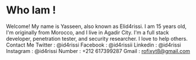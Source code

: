 # Who Iam !

Welcome! My name is Yasseen, also known as Elid4rissi.
I am 15 years old, I'm originally from Morocco, and I live in Agadir City.
I'm a full stack developer, penetration tester, and security researcher. I love to help others.
Contact Me
 Twitter : @id4rissi
 Facebook : @id4rissii
 Linkedin : @id4rissi
 Instagram : @id4rissi
 Number : +212 617399287
 Gmail : rofixyt8@gmail.com
